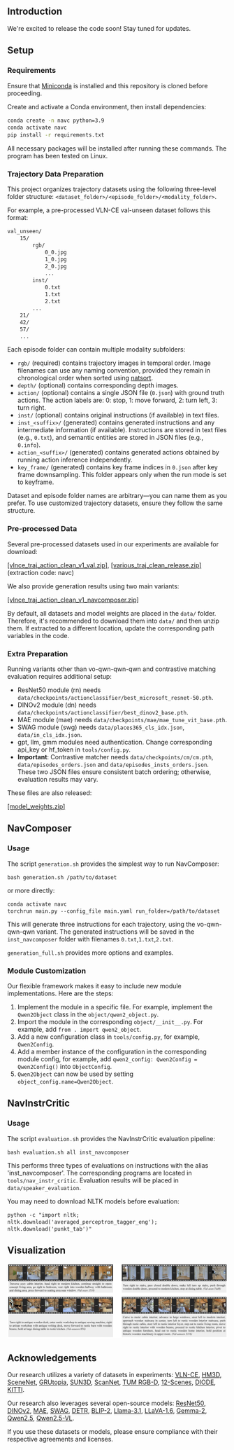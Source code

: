 ## Introduction
We're excited to release the code soon! Stay tuned for updates.

## Setup
### Requirements
Ensure that [Miniconda](https://docs.conda.io/en/latest/miniconda.html) is installed and this repository is cloned before proceeding.

Create and activate a Conda environment, then install dependencies:
```bash
conda create -n navc python=3.9
conda activate navc
pip install -r requirements.txt
```
All necessary packages will be installed after running these commands.
The program has been tested on Linux.

### Trajectory Data Preparation

This project organizes trajectory datasets using the following three-level folder structure:
`<dataset_folder>/<episode_folder>/<modality_folder>`.

For example, a pre-processed VLN-CE val-unseen dataset follows this format:
```
val_unseen/
    15/
        rgb/
            0_0.jpg
            1_0.jpg
            2_0.jpg
            ...
        inst/
            0.txt
            1.txt
            2.txt
        ...
    21/
    42/
    57/
    ...
```
Each episode folder can contain multiple modality subfolders:
+ `rgb/` (required) contains trajectory images in temporal order. Image filenames can use any naming convention, provided they remain in chronological order when sorted using [natsort](https://github.com/SethMMorton/natsort).
+ `depth/` (optional) contains corresponding depth images.
+ `action/` (optional) contains a single JSON file (`0.json`) with ground truth actions. The action labels are: 0: stop, 1: move forward, 2: turn left, 3: turn right.
+ `inst/` (optional) contains original instructions (if available) in text files.
+ `inst_<suffix>/` (generated) contains generated instructions and any intermediate information (if available). Instructions are stored in text files (e.g., `0.txt`), and semantic entities are stored in JSON files (e.g., `0.info`).
+ `action_<suffix>/` (generated) contains generated actions obtained by running action inference independently.
+ `key_frame/` (generated) contains key frame indices in `0.json` after key frame downsampling. This folder appears only when the run mode is set to keyframe.

Dataset and episode folder names are arbitrary—you can name them as you prefer.
To use customized trajectory datasets, ensure they follow the same structure.

### Pre-processed Data
Several pre-processed datasets used in our experiments are available for download:

[[vlnce_traj_action_clean_v1_val.zip]](https://pan.baidu.com/s/1qzhIiKPgf_5PDvoyN8Vx4g), [[various_traj_clean_release.zip]](https://pan.baidu.com/s/1OY5dUNcVWhVnFma62dMtkQ) (extraction code: navc)

We also provide generation results using two main variants: 

[[vlnce_traj_action_clean_v1_navcomposer.zip]](https://pan.baidu.com/s/1mQ94104fMLV0TemAqdBnaQ)

By default, all datasets and model weights are placed in the `data/` folder.
Therefore, it's recommended to download them into `data/` and then unzip them.
If extracted to a different location, update the corresponding path variables in the code.


### Extra Preparation
Running variants other than vo-qwn-qwn-qwn and contrastive matching evaluation requires additional setup:

+ ResNet50 module (rn) needs `data/checkpoints/actionclassifier/best_microsoft_resnet-50.pth`.
+ DINOv2 module (dn) needs `data/checkpoints/actionclassifier/best_dinov2_base.pth`.
+ MAE module (mae) needs `data/checkpoints/mae/mae_tune_vit_base.pth`.
+ SWAG module (swg) needs `data/places365_cls_idx.json`, `data/in_cls_idx.json`.
+ gpt, llm, gmm modules need authentication. Change corresponding api_key or hf_token in `tools/config.py`.
+ **Important**: Contrastive matcher needs `data/checkpoints/cm/cm.pth`, `data/episodes_orders.json` and `data/episodes_insts_orders.json`. These two JSON files ensure consistent batch ordering; otherwise, evaluation results may vary.

These files are also released:

[[model_weights.zip]](https://pan.baidu.com/s/1T_XFyDJgmYcJ_YSu61KPkg)


## NavComposer

### Usage

The script `generation.sh` provides the simplest way to run NavComposer:
```
bash generation.sh /path/to/dataset
```
or more directly:
```
conda activate navc
torchrun main.py --config_file main.yaml run_folder=/path/to/dataset
```
This will generate three instructions for each trajectory, using the vo-qwn-qwn-qwn variant. The generated instructions will be saved in the `inst_navcomposer` folder with filenames `0.txt`,`1.txt`,`2.txt`.

`generation_full.sh` provides more options and examples.


### Module Customization
Our flexible framework makes it easy to include new module implementations.
Here are the steps:
1. Implement the module in a specific file. For example, implement the `Qwen2Object` class in the `object/qwen2_object.py`.
2. Import the module in the corresponding `object/__init__.py`. For example, add `from . import qwen2_object`.
3. Add a new configuration class in `tools/config.py`, for example, `Qwen2Config`.
4. Add a member instance of the configuration in the corresponding module config, for example, add `qwen2_config: Qwen2Config = Qwen2Config()` into `ObjectConfig`.
5. `Qwen2Object` can now be used by setting `object_config.name=Qwen2Object`.


## NavInstrCritic

### Usage

The script `evaluation.sh` provides the NavInstrCritic evaluation pipeline:
```
bash evaluation.sh all inst_navcomposer
```
This performs three types of evaluations on instructions with the alias 'inst_navcomposer'.
The corresponding programs are located in `tools/nav_instr_critic`.
Evaluation results will be placed in `data/speaker_evaluation`.

You may need to download NLTK models before evaluation:
```
python -c "import nltk; nltk.download('averaged_perceptron_tagger_eng'); nltk.download('punkt_tab')"
```

## Visualization

![Examples](examples.jpg "Examples")

## Acknowledgements
Our research utilizes a variety of datasets in experiments: 
[VLN-CE](https://github.com/jacobkrantz/VLN-CE),
[HM3D](https://aihabitat.org/datasets/hm3d/),
[SceneNet](https://robotvault.bitbucket.io/scenenet-rgbd.html),
[GRUtopia](https://github.com/OpenRobotLab/GRUtopia/tree/main),
[SUN3D](https://sun3d.cs.princeton.edu/),
[ScanNet](http://www.scan-net.org/),
[TUM RGB-D](https://vision.in.tum.de/data/datasets/rgbd-dataset/download),
[12-Scenes](https://graphics.stanford.edu/projects/reloc),
[DIODE](https://diode-dataset.org/),
[KITTI](https://www.cvlibs.net/datasets/kitti/raw_data.php). 

Our research also leverages several open-source models: 
[ResNet50](https://huggingface.co/microsoft/resnet-50),
[DINOv2](https://huggingface.co/facebook/dinov2-base),
[MAE](https://github.com/facebookresearch/mae),
[SWAG](https://github.com/facebookresearch/SWAG),
[DETR](https://huggingface.co/facebook/detr-resnet-50),
[BLIP-2](https://huggingface.co/Salesforce/blip2-flan-t5-xl),
[Llama-3.1](https://www.llama.com/llama3_1/),
[LLaVA-1.6](https://github.com/haotian-liu/LLaVA),
[Gemma-2](https://huggingface.co/google/gemma-2-9b-it),
[Qwen2.5](https://github.com/QwenLM/Qwen2.5),
[Qwen2.5-VL](https://github.com/QwenLM/Qwen2.5-VL).

If you use these datasets or models, please ensure compliance with their respective agreements and licenses.